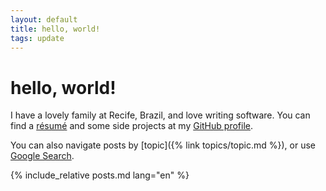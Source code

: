 ```yaml
---
layout: default
title: hello, world!
tags: update
---
```

# hello, world!

I have a lovely family at Recife, Brazil, and love writing software. You can find a [résumé](https://github.com/tewarid/resume) and some side projects at my [GitHub profile](https://github.com/tewarid).

You can also navigate posts by [topic]({% link topics/topic.md %}), or use [Google Search](https://cse.google.com/cse/publicurl?cx=007972243254995935457:as_8bpaffdc).

{% include_relative posts.md lang="en" %}
